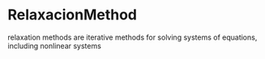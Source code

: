 # RelaxacionMethod
relaxation methods are iterative methods for solving systems of equations, including nonlinear systems

